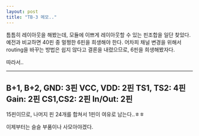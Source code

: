 ```yaml
---
layout: post
title: "TB-3 메모.."
---
```


틈틈히 레이아웃을 해봤는데, 모듈에 이쁘게 레이아웃할 수 있는 핀조합을 일단 찾았다.
예전과 비교하면 40핀 중 멀쩡한 6핀을 희생해야 한다. 어차피 채널 변경을 위해서 routing을 바꾸는 방법은 쉽지 않다고 결론을 내렸으므로, 6핀을 희생해봤자다.

따라서..

-------------------------
B+1, B+2, GND: 3핀
VCC, VDD: 2핀
TS1, TS2: 4핀
Gain: 2핀
CS1,CS2: 2핀
In/Out: 2핀
-------------------------
15핀이므로, 나머지 핀 24개를 합쳐서 1핀이 여유로 남는다..ㅎㅎ

이제부터는 슬슬 부품이나 사모아야겠다.




